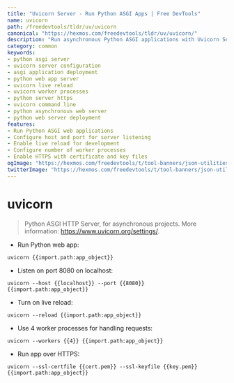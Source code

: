 ```yaml
---
title: "Uvicorn Server - Run Python ASGI Apps | Free DevTools"
name: uvicorn
path: /freedevtools/tldr/uv/uvicorn
canonical: "https://hexmos.com/freedevtools/tldr/uv/uvicorn/"
description: "Run asynchronous Python ASGI applications with Uvicorn Server. Deploy web apps, enable live reload, and configure worker processes. Free online tool, no registration required."
category: common
keywords:
- python asgi server
- uvicorn server configuration
- asgi application deployment
- python web app server
- uvicorn live reload
- uvicorn worker processes
- python server https
- uvicorn command line
- python asynchronous web server
- python web server deployment
features:
- Run Python ASGI web applications
- Configure host and port for server listening
- Enable live reload for development
- Configure number of worker processes
- Enable HTTPS with certificate and key files
ogImage: "https://hexmos.com/freedevtools/t/tool-banners/json-utilities-banner.png"
twitterImage: "https://hexmos.com/freedevtools/t/tool-banners/json-utilities-banner.png"
---
```


# uvicorn

> Python ASGI HTTP Server, for asynchronous projects.
> More information: <https://www.uvicorn.org/settings/>.

- Run Python web app:

`uvicorn {{import.path:app_object}}`

- Listen on port 8080 on localhost:

`uvicorn --host {{localhost}} --port {{8080}} {{import.path:app_object}}`

- Turn on live reload:

`uvicorn --reload {{import.path:app_object}}`

- Use 4 worker processes for handling requests:

`uvicorn --workers {{4}} {{import.path:app_object}}`

- Run app over HTTPS:

`uvicorn --ssl-certfile {{cert.pem}} --ssl-keyfile {{key.pem}} {{import.path:app_object}}`
